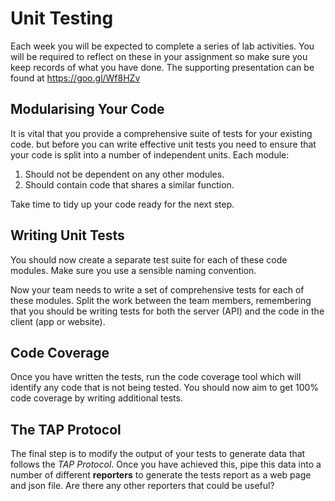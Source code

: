 
# Unit Testing

Each week you will be expected to complete a series of lab activities. You will be required to reflect on these in your assignment so make sure you keep records of what you have done. The supporting presentation can be found at https://goo.gl/Wf8HZv

## Modularising Your Code

It is vital that you provide a comprehensive suite of tests for your existing code. but before you can write effective unit tests you need to ensure that your code is split into a number of independent units. Each module:

1. Should not be dependent on any other modules.
2. Should contain code that shares a similar function.

Take time to tidy up your code ready for the next step.

## Writing Unit Tests

You should now create a separate test suite for each of these code modules. Make sure you use a sensible naming convention.

Now your team needs to write a set of comprehensive tests for each of these modules. Split the work between the team members, remembering that you should be writing tests for both the server (API) and the code in the client (app or website).

## Code Coverage

Once you have written the tests, run the code coverage tool which will identify any code that is not being tested. You should now aim to get 100% code coverage by writing additional tests.

## The TAP Protocol

The final step is to modify the output of your tests to generate data that follows the _TAP Protocol_. Once you have achieved this, pipe this data into a number of different **reporters** to generate the tests report as a web page and json file. Are there any other reporters that could be useful?
